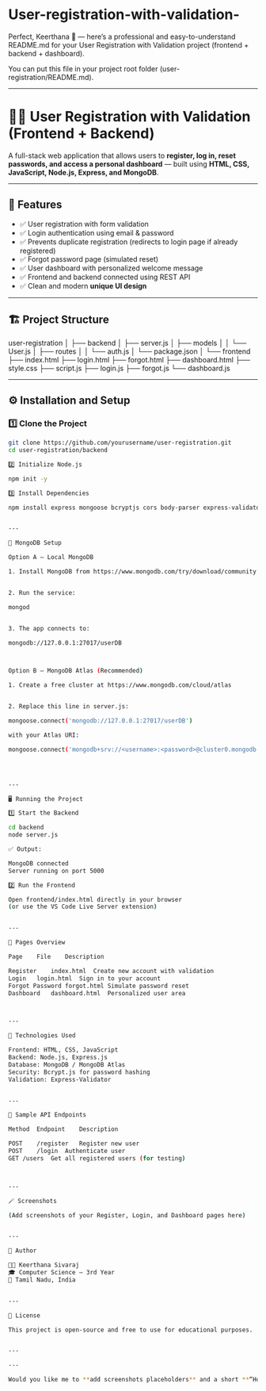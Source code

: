# User-registration-with-validation-
Perfect, Keerthana 🌸 — here’s a professional and easy-to-understand README.md for your User Registration with Validation project (frontend + backend + dashboard).

You can put this file in your project root folder (user-registration/README.md).


---

# 🧑‍💻 User Registration with Validation (Frontend + Backend)

A full-stack web application that allows users to **register, log in, reset passwords, and access a personal dashboard** — built using **HTML, CSS, JavaScript, Node.js, Express, and MongoDB**.

---

## 🚀 Features

- ✅ User registration with form validation  
- ✅ Login authentication using email & password  
- ✅ Prevents duplicate registration (redirects to login page if already registered)  
- ✅ Forgot password page (simulated reset)  
- ✅ User dashboard with personalized welcome message  
- ✅ Frontend and backend connected using REST API  
- ✅ Clean and modern **unique UI design**  

---

## 🏗️ Project Structure

user-registration │ ├── backend │   ├── server.js │   ├── models │   │   └── User.js │   ├── routes │   │   └── auth.js │   └── package.json │ └── frontend ├── index.html ├── login.html ├── forgot.html ├── dashboard.html ├── style.css ├── script.js ├── login.js ├── forgot.js └── dashboard.js

---

## ⚙️ Installation and Setup

### 1️⃣ Clone the Project
```bash
git clone https://github.com/yourusername/user-registration.git
cd user-registration/backend

2️⃣ Initialize Node.js

npm init -y

3️⃣ Install Dependencies

npm install express mongoose bcryptjs cors body-parser express-validator


---

🧠 MongoDB Setup

Option A — Local MongoDB

1. Install MongoDB from https://www.mongodb.com/try/download/community


2. Run the service:

mongod


3. The app connects to:

mongodb://127.0.0.1:27017/userDB



Option B — MongoDB Atlas (Recommended)

1. Create a free cluster at https://www.mongodb.com/cloud/atlas


2. Replace this line in server.js:

mongoose.connect('mongodb://127.0.0.1:27017/userDB')

with your Atlas URI:

mongoose.connect('mongodb+srv://<username>:<password>@cluster0.mongodb.net/userDB')




---

🖥️ Running the Project

1️⃣ Start the Backend

cd backend
node server.js

✅ Output:

MongoDB connected
Server running on port 5000

2️⃣ Run the Frontend

Open frontend/index.html directly in your browser
(or use the VS Code Live Server extension)


---

🌈 Pages Overview

Page	File	Description

Register	index.html	Create new account with validation
Login	login.html	Sign in to your account
Forgot Password	forgot.html	Simulate password reset
Dashboard	dashboard.html	Personalized user area



---

🧩 Technologies Used

Frontend: HTML, CSS, JavaScript
Backend: Node.js, Express.js
Database: MongoDB / MongoDB Atlas
Security: Bcrypt.js for password hashing
Validation: Express-Validator


---

📂 Sample API Endpoints

Method	Endpoint	Description

POST	/register	Register new user
POST	/login	Authenticate user
GET	/users	Get all registered users (for testing)



---

🪄 Screenshots

(Add screenshots of your Register, Login, and Dashboard pages here)


---

🤝 Author

👩‍💻 Keerthana Sivaraj
🎓 Computer Science – 3rd Year
📍 Tamil Nadu, India


---

🧾 License

This project is open-source and free to use for educational purposes.


---

---

Would you like me to **add screenshots placeholders** and a short **“How It Works (workflow diagram)”** section to make your README look even more like a professional GitHub project?

